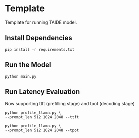 # Template
Template for running TAIDE model.

## Install Dependencies
```
pip install -r requirements.txt
```

## Run the Model
```
python main.py
```

## Run Latency Evaluation
Now supporting ttft (prefilling stage) and tpot (decoding stage)
```
python profile_llama.py \
--prompt_len 512 1024 2048 --ttft

python profile_llama.py \
--prompt_len 512 1024 2048 --tpot
```